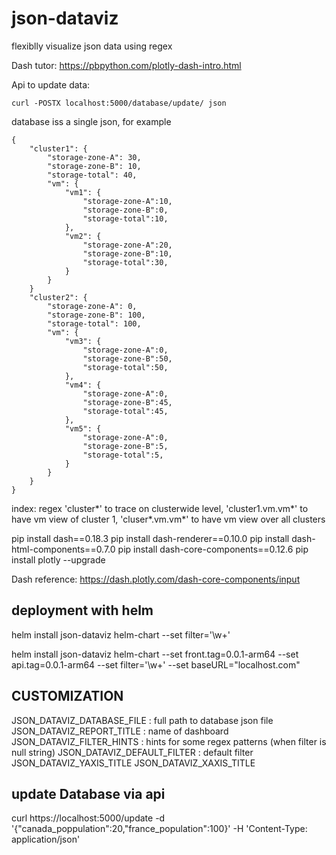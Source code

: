# json-dataviz
flexiblly visualize json data using regex

Dash tutor: https://pbpython.com/plotly-dash-intro.html

Api to update data:
```
curl -POSTX localhost:5000/database/update/ json
```
database iss a single json, for example
```
{
    "cluster1": {
        "storage-zone-A": 30,
        "storage-zone-B": 10,
        "storage-total": 40,
        "vm": {
            "vm1": {
                "storage-zone-A":10,
                "storage-zone-B":0,
                "storage-total":10,
            },
            "vm2": {
                "storage-zone-A":20,
                "storage-zone-B":10,
                "storage-total":30,
            }
        }
    }
    "cluster2": {
        "storage-zone-A": 0,
        "storage-zone-B": 100,
        "storage-total": 100,
        "vm": {
            "vm3": {
                "storage-zone-A":0,
                "storage-zone-B":50,
                "storage-total":50,
            },
            "vm4": {
                "storage-zone-A":0,
                "storage-zone-B":45,
                "storage-total":45,
            },
            "vm5": {
                "storage-zone-A":0,
                "storage-zone-B":5,
                "storage-total":5,
            }
        }
    }
}
```
index: regex 'cluster*' to trace on clusterwide level, 'cluster1.vm.vm*' to have vm view of cluster 1,
'cluser*.vm.vm*' to have vm view over all clusters

pip install dash==0.18.3
pip install dash-renderer==0.10.0
pip install dash-html-components==0.7.0
pip install dash-core-components==0.12.6
pip install plotly --upgrade

Dash reference: https://dash.plotly.com/dash-core-components/input


## deployment with helm
helm install json-dataviz helm-chart --set filter='\w+'

helm install json-dataviz helm-chart --set front.tag=0.0.1-arm64 --set api.tag=0.0.1-arm64 --set filter='\w+' --set baseURL="localhost.com"

## CUSTOMIZATION

JSON_DATAVIZ_DATABASE_FILE : full path to database json file
JSON_DATAVIZ_REPORT_TITLE : name of dashboard
JSON_DATAVIZ_FILTER_HINTS : hints for some regex patterns (when filter is null string)
JSON_DATAVIZ_DEFAULT_FILTER : default filter
JSON_DATAVIZ_YAXIS_TITLE
JSON_DATAVIZ_XAXIS_TITLE

## update Database via api

curl https://localhost:5000/update -d '{"canada_poppulation":20,"france_population":100}' -H 'Content-Type: application/json'